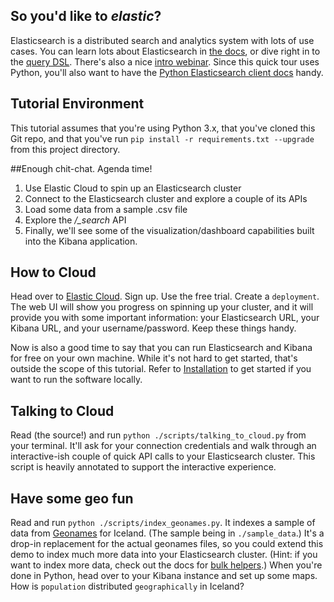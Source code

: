 ## So you'd like to _elastic_?

Elasticsearch is a distributed search and analytics system with lots of use cases. You can learn lots about
Elasticsearch in [the docs](https://www.elastic.co/guide/en/elasticsearch/reference/current/_basic_concepts.html),
or dive right in to the [query DSL](https://www.elastic.co/guide/en/elasticsearch/reference/current/query-dsl.html).
There's also a nice 
[intro webinar](https://www.elastic.co/webinars/getting-started-elasticsearch?blade=video&hulk=youtube). Since this
quick tour uses Python, you'll also want to have the 
[Python Elasticsearch client docs](https://elasticsearch-py.readthedocs.io/en/master/) handy.


## Tutorial Environment
This tutorial assumes that you're using Python 3.x, that you've cloned this Git repo, and that you've run
`pip install -r requirements.txt --upgrade` from this project directory.


##Enough chit-chat. Agenda time!

 1. Use Elastic Cloud to spin up an Elasticsearch cluster
 1. Connect to the Elasticsearch cluster and explore a couple of its APIs
 1. Load some data from a sample .csv file
 1. Explore the _/\_search_ API
 1. Finally, we'll see some of the visualization/dashboard capabilities built into the Kibana application.
 

## How to Cloud

Head over to [Elastic Cloud](https://www.elastic.co/cloud/elasticsearch-service/signup). Sign up. Use the free trial. 
Create a `deployment`. The web UI will show you progress on spinning up your cluster, and it will provide you with
some important information: your Elasticsearch URL, your Kibana URL, and your username/password.
Keep these things handy.

Now is also a good time to say that you can run Elasticsearch and Kibana for free on your own machine. While it's not
hard to get started, that's outside the scope of this tutorial. Refer to 
[Installation](https://www.elastic.co/guide/en/elasticsearch/reference/current/_installation.html) to get started
if you want to run the software locally.


## Talking to Cloud
Read (the source!) and run `python ./scripts/talking_to_cloud.py` from your terminal. It'll ask for your connection 
credentials and walk through an interactive-ish couple of quick API calls to your Elasticsearch cluster. This script
is heavily annotated to support the interactive experience.


## Have some geo fun
Read and run `python ./scripts/index_geonames.py`. It indexes a sample of data from 
[Geonames](http://download.geonames.org/export/dump/) for Iceland. (The sample being in `./sample_data`.) It's a
drop-in replacement for the actual geonames files, so you could extend this demo to index much more data into your
Elasticsearch cluster. (Hint: if you want to index more data, check out the docs for 
[bulk helpers](https://elasticsearch-py.readthedocs.io/en/master/helpers.html#bulk-helpers).) When you're done in
Python, head over to your Kibana instance and set up some maps. How is `population` distributed `geographically` in
Iceland?